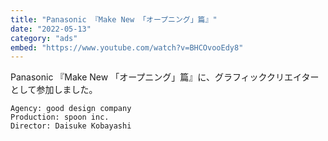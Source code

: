 ```yaml
---
title: "Panasonic 『Make New 「オープニング」篇』"
date: "2022-05-13"
category: "ads"
embed: "https://www.youtube.com/watch?v=BHCOvooEdy8"
---
```


Panasonic 『Make New 「オープニング」篇』に、グラフィッククリエイターとして参加しました。

```plaintext
Agency: good design company
Production: spoon inc.
Director: Daisuke Kobayashi
```
